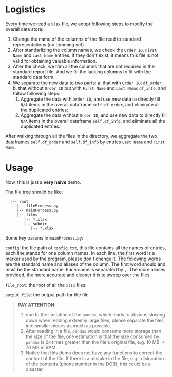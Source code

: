 # Logistics
Every time we read a `xlsx` file, we adopt following steps to modify the overall data store:
1. Change the name of the columns of the file read to standard representations (no trimming yet).
2. After standarlizing the column names, we check the `Order ID`, `First Name` and `Last Name` entries. If they don't exist, it means this file is not valid for obtaining valuable information.
3. After the check, we trim all the columns that are not required in the standard report file. And we fill the lacking columns to fit with the standard data form.
4. We separate the new data to two parts: a. that with `Order ID`: `df_order`, b. that without `Order ID` but with `First Name` and `Last Name`: `df_info`, and follow following steps:
   1. Aggregate the data with `Order ID`, and use new data to directly fill `N/A` items in the overall dataframe `self.df_order`, and eliminate all the duplicated entries;
   2. Aggregate the data without `Order ID`, and use new data to directly fill `N/A` items in the overall dataframe `self.df_info`, and eliminate all the duplicated entries.

After walking through all the files in the directory, we aggregate the two dataframes `self.df_order` and `self.df_info` by entries `Last Name` and `First Name`. 


# Usage
Now, this is just a **very naive** demo.

The file tree should be like:

      |-- root
         |-- fileProcess.py
         |-- mainPorcess.py
         |-- files
            |-- *.xlsx
            |-- subdir
               |-- *.xlsx

Some key params in `mainProcess.py`:

`config`: the file path of `config.txt`, this file contains all the names of entries, each line stands for one column names. In each line, the first word is a marker used by the program, please don't change it. The following words are the standard name and aliases of the column. The first word should and must be the standard name. Each name is separated by `,`. The more aliases provided, the more accurate and cleaner it is to sweep over the files.

`file_root`: the root of all the `xlsx` files.

`output_file`: the output path for the file.


> **PAY ATTENTION:** 
> 
> 1. due to the limitation of the `pandas`, which leads to obvious slowing down when reading extremly large files, please separate the files into smaller pieces as much as possible.
> 2. After reading in a file, `pandas` would consume more storage than the size of the file, one estimation is that the size consumed by `pandas` is 6x times greater than the file's original file, e.g. 10 MB -> 70 MB in RAM.
> 3. Notice that this demo does not have any functions to correct the content of the file. If there is a mistake in the file, e.g., dislocation of the contents (phone number in the DOB), this could be a disaster.